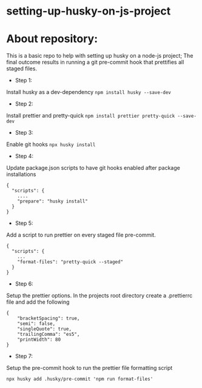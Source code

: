# setting-up-husky-on-js-project

# About repository:

This is a basic repo to help with setting up husky on a node-js project;
The final outcome results in running a git pre-commit hook that prettifies all staged files.

* Step 1:

Install husky as a dev-dependency `npm install husky --save-dev`

* Step 2:

Install prettier and pretty-quick `npm install prettier pretty-quick --save-dev`

* Step 3:

Enable git hooks `npx husky install`

* Step 4:

Update package.json scripts to have git hooks enabled after package installations 

```
{
  "scripts": {
    ....
    "prepare": "husky install"
  }
}
``` 

* Step 5:

Add a script to run prettier on every staged file pre-commit.

```
{
  "scripts": {
    ...
    "format-files": "pretty-quick --staged"
  }
}
```

* Step 6:

Setup the prettier options. In the projects root directory create a .prettierrc file and add the following

```
{
    "bracketSpacing": true,
    "semi": false,
    "singleQuote": true,
    "trailingComma": "es5",
    "printWidth": 80
}
```

* Step 7:

Setup the pre-commit hook to run the prettier file formatting script
```
npx husky add .husky/pre-commit 'npm run format-files'
```
